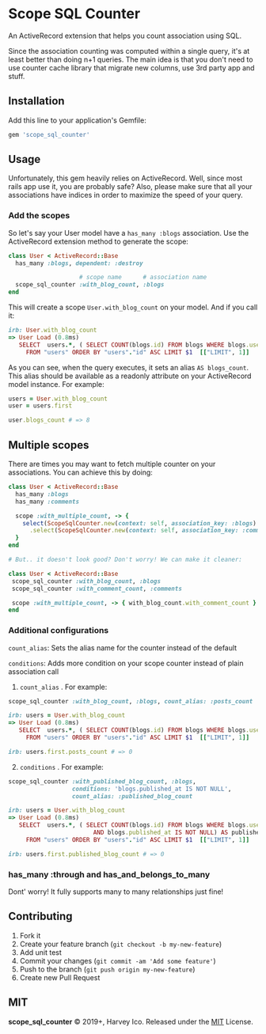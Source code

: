 # Scope SQL Counter
An ActiveRecord extension that helps you count association using SQL.

Since the association counting was computed within a single query, it's at least better
than doing n+1 queries. The main idea is that you don't need to use counter cache library
that migrate new columns, use 3rd party app and stuff.

## Installation
Add this line to your application's Gemfile:

```ruby
gem 'scope_sql_counter'
```

## Usage
Unfortunately, this gem heavily relies on ActiveRecord. Well, since most
rails app use it, you are probably safe? Also, please make sure that all your
associations have indices in order to maximize the speed of your query.

### Add the scopes
So let's say your User model have a `has_many :blogs` association.
Use the ActiveRecord extension method to generate the scope:
```ruby
class User < ActiveRecord::Base
  has_many :blogs, dependent: :destroy

                    # scope name      # association name
  scope_sql_counter :with_blog_count, :blogs
end
```

This will create a scope `User.with_blog_count` on your model. And if you call it:
```ruby
irb: User.with_blog_count
=> User Load (0.8ms)
   SELECT  users.*, ( SELECT COUNT(blogs.id) FROM blogs WHERE blogs.user_id = users.id ) AS blogs_count
     FROM "users" ORDER BY "users"."id" ASC LIMIT $1  [["LIMIT", 1]]
```

As you can see, when the query executes, it sets an alias `AS blogs_count`.
This alias should be available as a readonly attribute on your
ActiveRecord model instance. For example:

```ruby
users = User.with_blog_count
user = users.first

user.blogs_count # => 8
```

## Multiple scopes
There are times you may want to fetch multiple counter on your associations.
You can achieve this by doing:
```ruby
class User < ActiveRecord::Base
  has_many :blogs
  has_many :comments

  scope :with_multiple_count, -> {
    select(ScopeSqlCounter.new(context: self, association_key: :blogs).call)
      .select(ScopeSqlCounter.new(context: self, association_key: :comments).call)
  }
end

# But.. it doesn't look good? Don't worry! We can make it cleaner:

class User < ActiveRecord::Base
 scope_sql_counter :with_blog_count, :blogs
 scope_sql_counter :with_comment_count, :comments

 scope :with_multiple_count, -> { with_blog_count.with_comment_count }
end
```

### Additional configurations
`count_alias`: Sets the alias name for the counter instead of the default

`conditions`: Adds more condition on your scope counter instead of plain association call

1. `count_alias` . For example:
```ruby
scope_sql_counter :with_blog_count, :blogs, count_alias: :posts_count
```
```ruby
irb: users = User.with_blog_count
=> User Load (0.8ms)
   SELECT  users.*, ( SELECT COUNT(blogs.id) FROM blogs WHERE blogs.user_id = users.id ) AS posts_count
     FROM "users" ORDER BY "users"."id" ASC LIMIT $1  [["LIMIT", 1]]

irb: users.first.posts_count # => 0
```

2. `conditions` . For example:
```ruby
scope_sql_counter :with_published_blog_count, :blogs,
                  conditions: 'blogs.published_at IS NOT NULL',
                  count_alias: :published_blog_count
```
```ruby
irb: users = User.with_blog_count
=> User Load (0.8ms)
   SELECT  users.*, ( SELECT COUNT(blogs.id) FROM blogs WHERE blogs.user_id = users.id
                        AND blogs.published_at IS NOT NULL) AS published_blog_count
     FROM "users" ORDER BY "users"."id" ASC LIMIT $1  [["LIMIT", 1]]

irb: users.first.published_blog_count # => 0
```

### has_many :through and has_and_belongs_to_many
Dont' worry! It fully supports many to many relationships just fine!

## Contributing
1. Fork it
2. Create your feature branch (`git checkout -b my-new-feature`)
3. Add unit test
4. Commit your changes (`git commit -am 'Add some feature'`)
5. Push to the branch (`git push origin my-new-feature`)
6. Create new Pull Request


## MIT
**scope_sql_counter** © 2019+, Harvey Ico. Released under the [MIT](http://mit-license.org/) License.